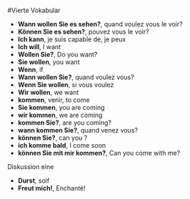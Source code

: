 #Vierte Vokabular

- **Wann wollen Sie es sehen?**, quand voulez vous le voir?
- **Können Sie es sehen?**, pouvez vous le voir?
- **Ich kann**, je suis capable de, je peux
- **Ich will**, I want
- **Wollen Sie?**, Do you want?
- **Sie wollen**, you want
- **Wenn**, if
- **Wann wollen Sie?**, quand voulez vous?
- **Wenn Sie wollen**, si vous voulez
- **Wir wollen**, we want
- **kommen**, venir, to come
- **Sie kommen**, you are coming
- **wir kommen**, we are coming
- **kommen Sie?**, are you coming?
- **wann kommen Sie?**, quand venez vous?
- **können Sie?**, can you ?
- **ich komme bald**, I come soon
- **können Sie mit mir kommen?**, Can you come with me?

Diskussion eine

- **Durst**, soif  
- **Freut mich!**, Enchanté!

